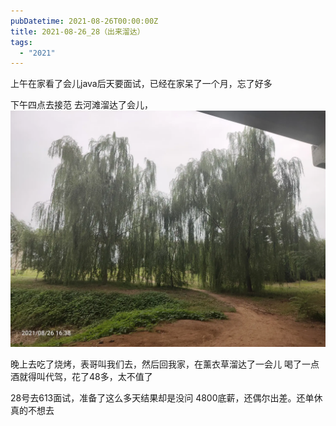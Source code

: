 ```yaml
---
pubDatetime: 2021-08-26T00:00:00Z
title: 2021-08-26_28（出来溜达）
tags:
  - "2021"
---
```


上午在家看了会儿java后天要面试，已经在家呆了一个月，忘了好多

下午四点去接范
去河滩溜达了会儿，![](../../img/6904315-89799c89e9cd8faf.jpg)

晚上去吃了烧烤，表哥叫我们去，然后回我家，在薰衣草溜达了一会儿
喝了一点酒就得叫代驾，花了48多，太不值了

28号去613面试，准备了这么多天结果却是没问
4800底薪，还偶尔出差。还单休真的不想去
